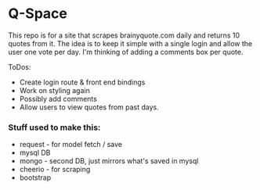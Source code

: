 # Q-Space


This repo is for a site that scrapes brainyquote.com daily and returns 10 quotes from it.
The idea is to keep it simple with a single login and allow the user one vote per day. I'm thinking of adding a comments box per quote.

ToDos:

 * Create login route & front end bindings
 * Work on styling again
 * Possibly add comments
 * Allow users to view quotes from past days.

### Stuff used to make this:

 * request - for model fetch / save
 * mysql DB
 * mongo - second DB, just mirrors what's saved in mysql
 * cheerio - for scraping
 * bootstrap
